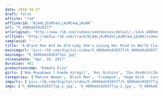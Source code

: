 ```yaml
---
date: 2018-10-27
draft: false
affsite: "r18"
afflinkr18: "NjA4LjEuMS4xLjAuMC4wLjAuMA"
url: "h_480kmds020377"
urloriginal: "http://www.r18.com/videos/vod/movies/detail/-/id=h_480kmds020377"
urlfinal: "http://media.r18.com/track/NjA4LjEuMS4xLjAuMC4wLjAuMA/videos/vod/movies/detail/-/id=h_480kmds020377"
samplevid: "----"
title: "A Black Man And An Old Lady She's Losing Her Mind In World Class Size Giga Hard Cock Creampie Sex!! 30 Ladies/8 Hours"
mainimgurl: "pics.r18.com/digital/video/h_480kmds020377/h_480kmds020377ps.jpg"
mainimgs: "h_480kmds020377ps.jpg"
releasedate: "Apr. 28, 2017"
duration: 481
productioncomp: "Kamata Eizo"
girls: ['Nao Hayakawa ( Kaede Hiragi)', 'Kei Nishizo', 'Iku Kondo\n(Ikumi Kondo)', 'Misato Tachibana', 'Ayano Uchida']
categories: ['Mature Woman', 'Black Man', 'Creampie', 'Huge Dick - Large Dick', 'Over 4 Hours']
imgurls: ['pics.r18.com/digital/video/h_480kmds020377/h_480kmds020377jp-1.jpg', 'pics.r18.com/digital/video/h_480kmds020377/h_480kmds020377jp-2.jpg', 'pics.r18.com/digital/video/h_480kmds020377/h_480kmds020377jp-3.jpg', 'pics.r18.com/digital/video/h_480kmds020377/h_480kmds020377jp-4.jpg', 'pics.r18.com/digital/video/h_480kmds020377/h_480kmds020377jp-5.jpg', 'pics.r18.com/digital/video/h_480kmds020377/h_480kmds020377jp-6.jpg', 'pics.r18.com/digital/video/h_480kmds020377/h_480kmds020377jp-7.jpg', 'pics.r18.com/digital/video/h_480kmds020377/h_480kmds020377jp-8.jpg', 'pics.r18.com/digital/video/h_480kmds020377/h_480kmds020377jp-9.jpg', 'pics.r18.com/digital/video/h_480kmds020377/h_480kmds020377jp-10.jpg', 'pics.r18.com/digital/video/h_480kmds020377/h_480kmds020377jp-11.jpg', 'pics.r18.com/digital/video/h_480kmds020377/h_480kmds020377jp-12.jpg', 'pics.r18.com/digital/video/h_480kmds020377/h_480kmds020377jp-13.jpg', 'pics.r18.com/digital/video/h_480kmds020377/h_480kmds020377jp-14.jpg', 'pics.r18.com/digital/video/h_480kmds020377/h_480kmds020377jp-15.jpg', 'pics.r18.com/digital/video/h_480kmds020377/h_480kmds020377jp-16.jpg', 'pics.r18.com/digital/video/h_480kmds020377/h_480kmds020377jp-17.jpg', 'pics.r18.com/digital/video/h_480kmds020377/h_480kmds020377jp-18.jpg', 'pics.r18.com/digital/video/h_480kmds020377/h_480kmds020377jp-19.jpg', 'pics.r18.com/digital/video/h_480kmds020377/h_480kmds020377jp-20.jpg']
imgs: ['h_480kmds020377jp-1.jpg', 'h_480kmds020377jp-2.jpg', 'h_480kmds020377jp-3.jpg', 'h_480kmds020377jp-4.jpg', 'h_480kmds020377jp-5.jpg', 'h_480kmds020377jp-6.jpg', 'h_480kmds020377jp-7.jpg', 'h_480kmds020377jp-8.jpg', 'h_480kmds020377jp-9.jpg', 'h_480kmds020377jp-10.jpg', 'h_480kmds020377jp-11.jpg', 'h_480kmds020377jp-12.jpg', 'h_480kmds020377jp-13.jpg', 'h_480kmds020377jp-14.jpg', 'h_480kmds020377jp-15.jpg', 'h_480kmds020377jp-16.jpg', 'h_480kmds020377jp-17.jpg', 'h_480kmds020377jp-18.jpg', 'h_480kmds020377jp-19.jpg', 'h_480kmds020377jp-20.jpg']
---
```

